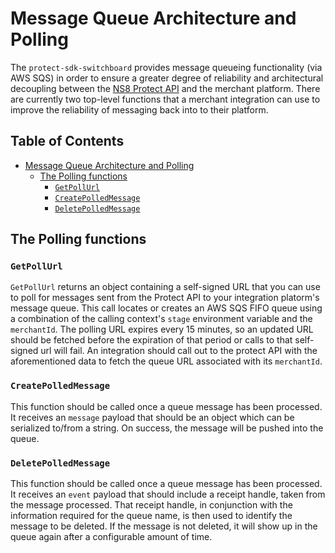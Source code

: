 # Message Queue Architecture and Polling

The `protect-sdk-switchboard` provides message queueing functionality (via AWS SQS) in order to ensure a greater degree of reliability and architectural decoupling between the [NS8 Protect API](https://github.com/ns8inc/ns8-protect-api) and the merchant platform. There are currently two top-level functions that a merchant integration can use to improve the reliability of messaging back into to their platform.

## Table of Contents

- [Message Queue Architecture and Polling](#message-queue-architecture-and-polling)
  - [The Polling functions](#the-polling-functions)
    - [`GetPollUrl`](#getpollurl)
    - [`CreatePolledMessage`](#createpolledmessage)
    - [`DeletePolledMessage`](#deletepolledmessage)

## The Polling functions

### `GetPollUrl`

`GetPollUrl` returns an object containing a self-signed URL that you can use to poll for messages sent from the Protect API to your integration platorm's message queue. This call locates or creates an AWS SQS FIFO queue using a combination of the calling context's `stage` environment variable and the `merchantId`. The polling URL expires every 15 minutes, so an updated URL should be fetched before the expiration of that period or calls to that self-signed url will fail.
An integration should call out to the protect API with the aforementioned data to fetch the queue URL associated with its `merchantId`.

### `CreatePolledMessage`

This function should be called once a queue message has been processed. It receives an `message` payload that should be an object which can be serialized to/from a string. On success, the message will be pushed into the queue.

### `DeletePolledMessage`

This function should be called once a queue message has been processed. It receives an `event` payload that should include a receipt handle, taken from the message processed. That receipt handle, in conjunction with the information required for the queue name, is then used to identify the message to be deleted.
If the message is not deleted, it will show up in the queue again after a configurable amount of time.

